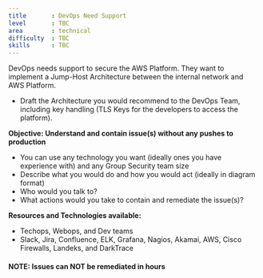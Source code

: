 ```yaml
---
title       : DevOps Need Support
level       : TBC
area        : technical
difficulty  : TBC
skills      : TBC
---
```


DevOps needs support to secure the AWS Platform. They want to implement a Jump-Host Architecture between the internal network and AWS Platform.

- Draft the Architecture you would recommend to the DevOps Team, including key handling (TLS Keys for the developers to access the platform).

**Objective: Understand and contain issue(s) without any pushes to production**

* You can use any technology you want (ideally ones you have experience with) and any Group Security team size
* Describe what you would do and how you would act (ideally in diagram format)
* Who would you talk to?
* What actions would you take to contain and remediate the issue(s)?

**Resources and Technologies available:**

* Techops, Webops, and Dev teams
* Slack, Jira, Confluence, ELK, Grafana, Nagios, Akamai, AWS, Cisco Firewalls, Landeks, and DarkTrace

#### NOTE: Issues can NOT be remediated in hours

